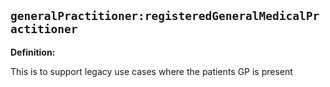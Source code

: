## `generalPractitioner:registeredGeneralMedicalPractitioner`

<b>Definition:</b>

This is to support legacy use cases where the patients GP is present